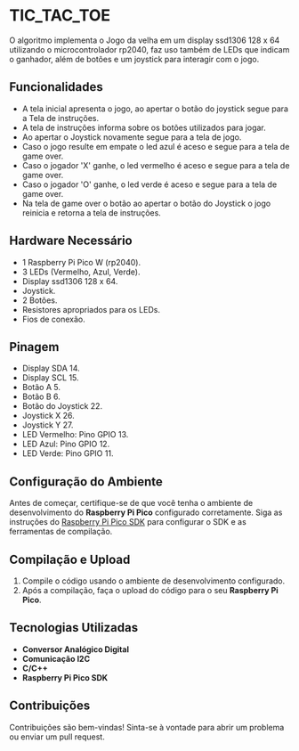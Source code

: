 # TIC_TAC_TOE
O algoritmo implementa o Jogo da velha em um display ssd1306 128 x 64 utilizando o microcontrolador rp2040, faz uso também de LEDs que indicam o ganhador, além de botões e um joystick para interagir com o jogo.

## Funcionalidades

- A tela inicial apresenta o jogo, ao apertar o botão do joystick segue para a Tela de instruções.
- A tela de instruções informa sobre os botões utilizados para jogar.
- Ao apertar o Joystick novamente segue para a tela de jogo.
- Caso o jogo resulte em empate o led azul é aceso e segue para a tela de game over.
- Caso o jogador 'X' ganhe, o led vermelho é aceso e segue para a tela de game over.
- Caso o jogador 'O' ganhe, o led verde é aceso e segue para a tela de game over.
- Na tela de game over o botão ao apertar o botão do Joystick o jogo reinicia e retorna a tela de instruções.

## Hardware Necessário

- 1 Raspberry Pi Pico W (rp2040).
- 3 LEDs (Vermelho, Azul, Verde).
- Display ssd1306 128 x 64.
- Joystick.
- 2 Botões.
- Resistores apropriados para os LEDs.
- Fios de conexão.

## Pinagem

- Display SDA 14.
- Display SCL 15.
- Botão A 5.
- Botão B 6.
- Botão do Joystick 22.
- Joystick X 26.
- Joystick Y 27.
- LED Vermelho: Pino GPIO 13.
- LED Azul: Pino GPIO 12.
- LED Verde: Pino GPIO 11.

## Configuração do Ambiente

Antes de começar, certifique-se de que você tenha o ambiente de desenvolvimento do **Raspberry Pi Pico** configurado corretamente. Siga as instruções do [Raspberry Pi Pico SDK](https://www.raspberrypi.org/documentation/rp2040/getting-started/) para configurar o SDK e as ferramentas de compilação.
## Compilação e Upload

1. Compile o código usando o ambiente de desenvolvimento configurado.
2. Após a compilação, faça o upload do código para o seu **Raspberry Pi Pico**.

## Tecnologias Utilizadas

- **Conversor Analógico Digital**
- **Comunicação I2C**
- **C/C++**
- **Raspberry Pi Pico SDK**

## Contribuições

Contribuições são bem-vindas! Sinta-se à vontade para abrir um problema ou enviar um pull request.
